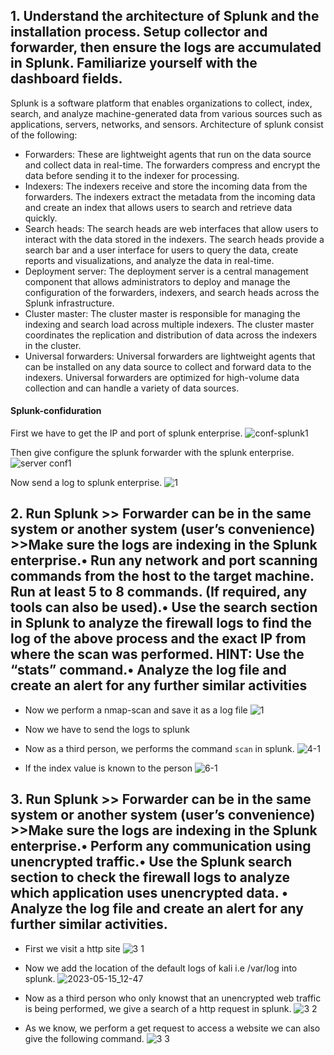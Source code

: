 ## 1. Understand the architecture of Splunk and the installation process. Setup collector and forwarder, then ensure the logs are accumulated in Splunk. Familiarize yourself with the dashboard fields.

Splunk is a software platform that enables organizations to collect, index, search, and analyze machine-generated data from various sources such as applications, servers, networks, and sensors.
Architecture of splunk consist of the following:
  - Forwarders: These are lightweight agents that run on the data source and collect data in real-time. The forwarders compress and encrypt the data before sending it to the indexer for processing.
  - Indexers: The indexers receive and store the incoming data from the forwarders. The indexers extract the metadata from the incoming data and create an index that allows users to search and retrieve data quickly.
  - Search heads: The search heads are web interfaces that allow users to interact with the data stored in the indexers. The search heads provide a search bar and a user interface for users to query the data, create reports and visualizations, and analyze the data in real-time.
  - Deployment server: The deployment server is a central management component that allows administrators to deploy and manage the configuration of the forwarders, indexers, and search heads across the Splunk infrastructure.
  - Cluster master: The cluster master is responsible for managing the indexing and search load across multiple indexers. The cluster master coordinates the replication and distribution of data across the indexers in the cluster.
  - Universal forwarders: Universal forwarders are lightweight agents that can be installed on any data source to collect and forward data to the indexers. Universal forwarders are optimized for high-volume data collection and can handle a variety of data sources.

#### Splunk-confiduration

First we have to get the IP and port of splunk enterprise.
![conf-splunk1](https://github.com/rahulr98/wireless-security/assets/116432525/ce551076-9ac7-4a25-b62c-40dc24f4ee9d)

Then give configure the splunk forwarder with the splunk enterprise.
![server conf1](https://github.com/rahulr98/wireless-security/assets/116432525/36fcc929-64bc-4270-a344-8cc52f10f267)


Now send a log to splunk enterprise.
![1](https://github.com/rahulr98/wireless-security/assets/116432525/56d037b9-32f9-4177-9d1c-cb077fe7e3cd)

## 2. Run Splunk >> Forwarder can be in the same system or another system (user’s convenience) >>Make sure the logs are indexing in the Splunk enterprise.• Run any network and port scanning commands from the host to the target machine. Run at least 5 to 8 commands. (If required, any tools can also be used).• Use the search section in Splunk to analyze the firewall logs to find the log of the above process and the exact IP from where the scan was performed. HINT: Use the “stats” command.• Analyze the log file and create an alert for any further similar activities ##

  - Now we perform a nmap-scan and save it as a log file
 ![1](https://github.com/rahulr98/wireless-security/assets/116432525/ec6f4c8a-c2ce-4e82-bca9-abc2b3ae5b49)

  - Now we have to send the logs to splunk
  - Now as a third person, we performs the command `scan` in splunk.
![4-1](https://github.com/rahulr98/wireless-security/assets/116432525/78b54f46-08ce-4a5b-9a56-d17f4cc09a7c)

  - If the index value is known to the person
![6-1](https://github.com/rahulr98/wireless-security/assets/116432525/d9ed5764-67df-4b72-a4d4-674f5df3cd02)

## 3. Run Splunk >> Forwarder can be in the same system or another system (user’s convenience) >>Make sure the logs are indexing in the Splunk enterprise.• Perform any communication using unencrypted traffic.• Use the Splunk search section to check the firewall logs to analyze which application uses unencrypted data. • Analyze the log file and create an alert for any further similar activities. ##

- First we visit a http site
![3 1](https://github.com/rahulr98/wireless-security/assets/116432525/3aec5efa-49c8-4831-86db-6f94987c9ea5)

- Now we add the location of the default logs of kali i.e /var/log into splunk.
![2023-05-15_12-47](https://github.com/rahulr98/wireless-security/assets/116432525/9d2657b5-4e37-45c6-8668-9deb796429ca)

- Now as a third person who only knowst that an unencrypted web traffic is being performed, we give a search of a http request in splunk.
![3 2](https://github.com/rahulr98/wireless-security/assets/116432525/deb0cb3d-4186-4e53-9e83-fb7711ecfd88)

- As we know, we perform a get request to access a website we can also give the following command.
![3 3](https://github.com/rahulr98/wireless-security/assets/116432525/9a673ba8-6f28-4e45-ba51-2412645be61a)



